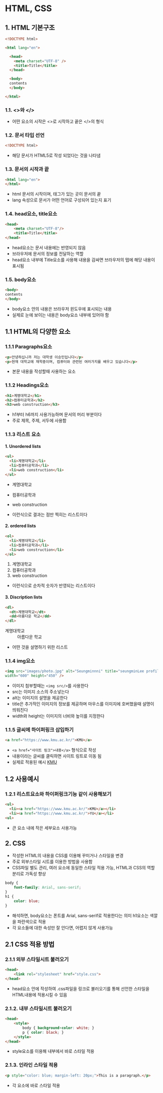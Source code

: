 # HTML, CSS


## 1. HTML 기본구조

```HTML
<!DOCTYPE html>

<html lang="en">

  <head>
    <meta charset="UTF-8" />
    <title>Title</title>
  </head>

  <body>
  contents
  </body>

</html>
```


### 1.1. <>와 </>
- 어떤 요소의 시작은 <>로 시작하고 끝은 </>의 형식

### 1.2. 문서 타입 선언
```HTML
<!DOCTYPE html> 
```
- 해당 문서가 HTML5로 작성 되었다는 것을 나타냄

### 1.3. 문서의 시작과 끝
```HTML
<html lang="en">
</html>
```
- html 문서의 시작이며, </html> 태그가 있는 곳이 문서의 끝 
- lang 속성으로 문서가 어떤 언어로 구성되어 있는지 표기

### 1.4. head요소, title요소
```HTML
<head>
    <meta charset="UTF-8"/>
    <title>Title</title>
</head>
```
- head요소는 문서 내용에는 반영되지 않음
- 브라우저에 문서의 정보를 전달하는 역할
- head요소 내부에 Title요소를 사용해 내용을 감싸면 브라우저의 탭에 해당 내용이 표시됨

### 1.5. body요소
```HTML
<body>
contents
</body>
```
- body요소 안의 내용은 브라우저 윈도우에 표시되는 내용
- 실제로 눈에 보이는 내용은 body요소 내부에 있어야 함

## 1.1 HTML의 다양한 요소

### 1.1.1 Paragraphs요소
```HTML
<p>안녕하십니까 저는 대학생 이승민입니다</p>
<p>현재 대학교에 재학중이며, 컴퓨터와 관련된 여러가지를 배우고 있습니다</p>
```
- 본문 내용을 작성할때 사용하는 요소

### 1.1.2 Headings요소
```HTML
<h1>계명대학교</h1>
<h2>컴퓨터공학과</h2>
<h3>web construction</h3>
```
- h1부터 h6까지 사용가능하며 문서의 머리 부분이다
- 주로 제목, 주제, 서두에 사용함

### 1.1.3 리스트 요소
#### 1. Unordered lists
```HTML
<ul>
  <li>계명대학교</li>
  <li>컴퓨터공학과</li>
  <li>web construction</li>
</ul>
```
- 계명대학교
- 컴퓨터공학과
- web construction

- 이런식으로 결과는 점만 찍히는 리스트이다

#### 2. ordered lists
```HTML
<ol>
  <li>계명대학교</li>
  <li>컴퓨터공학과</li>
  <li>web construction</li>
</ol>
```
1. 계명대학교
2. 컴퓨터공학과
3. web construction

- 이런식으로 순차적 숫자가 반영되는 리스트이다

#### 3. Discription lists
```HTML
<dl>
  <dt>계명대학교</dt>
  <dd>아름다운 학교</dd>
</dl>
```

<dl>
  <dt>계명대학교</dt>
  <dd>아름다운 학교</dd>
</dl>

- 어떤 것을 설명하기 위한 리스트

### 1.1.4 img요소
```HTML
<img src="images/photo.jpg" alt="Seungminnni" title="seungminLee profile Photo" 
width="600" height="450" />
```
- 이미지 첨부할때는 ```<img src/>```를 사용한다
- src는 이미지 소스의 주소넣는다
- alt는 이미지의 설명을 제공한다
- title은 추가적인 이미지의 정보를 제공하며 마우스를 이미지에 호버했을때 설명이 띄워진다
- width와 height는 이미지의 너비와 높이를 지정한다

### 1.1.5 글씨에 하이퍼링크 삽입하기
```HTML
<a href="https://www.kmu.ac.kr/">KMU</a>
```
- ```<a href="사이트 링크">내용</a>``` 형식으로 작성
- 내용이라는 글씨를 클릭하면 사이트 링트로 이동 됨
- 실제로 적용된 예시
<a href="https://www.kmu.ac.kr/">KMU</a>

## 1.2 사용예시
### 1.2.1 리스트요소와 하이퍼링크기능 같이 사용해보기
```HTML
<ul>
  <li><a href="https://www.kmu.ac.kr/">KMU</a></li>
  <li><a href="https://www.kmu.ac.kr/">YU</a></li>
<ul>
```
- 큰 요소 내에 작은 세부요소 사용가능

## 2. CSS
- 작성한 HTML의 내용을 CSS를 이용해 꾸미거나 스타일을 변경
- 주로 외부스타일 시트를 이용한 방법을 사용함
- CSS파일 별도 관리, 여러 요소에 동일한 스타일 적용 가능, HTML과 CSS의 역할 분리로 가독성 향상
```css
body {
    font-family: Arial, sans-serif;
}
h1 {
    color: blue;
}
```
- 해석하면, body요소는 폰트를 Arial, sans-serif로 적용한다는 의미 h1요소는 색깔을 파란색으로 적용
- 각 요소들에 대한 속성만 잘 안다면, 어렵지 않게 사용가능

## 2.1 CSS 적용 방법

### 2.1.1 외부 스타일시트 불러오기
```HTML
<head>
    <link rel="stylesheet" href="style.css">
</head>
```
- head요소 안에 작성하여 .css파일을 링크로 불러오기를 통해 선언한 스타일을 HTML내용에 적용시킬 수 있음


### 2.1.2. 내부 스타일시트 불러오기
```HTML
<head>
    <style>
        body { background-color: white; }
        p { color: black; }
    </style>
</head>
```
- style요소를 이용해 내부에서 바로 스타일 적용

### 2.1.3. 인라인 스타일 적용
```HTML
<p style="color: blue; margin-left: 20px;">This is a paragraph.</p>
```
- 각 요소에 바로 스타일 적용

